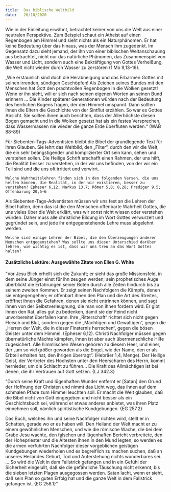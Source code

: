 ```yaml
---
title:  Das biblische Weltbild
date:   20/10/2020
---
```


Wie in der Einleitung erwähnt, betrachtet keiner von uns die Welt aus einer neutralen Perspektive. Zum Beispiel schaut ein Atheist auf einen Regenbogen am Himmel und sieht nichts als ein Naturphänomen. Er hat keine Bedeutung über das hinaus, was der Mensch ihm zugedenkt. Im Gegensatz dazu sieht jemand, der ihn von einer biblischen Weltanschauung aus betrachtet, nicht nur das natürliche Phänomen, das Zusammenspiel von Wasser und Licht, sondern auch eine Bekräftigung von Gottes Verheißung, die Welt nicht wieder durch Wasser zu zerstören (1 Mo 9,13–16).

„Wie erstaunlich sind doch die Herabneigung und das Erbarmen Gottes mit seinen irrenden, sündigen Geschöpfen! Als Zeichen seines Bundes mit den Menschen hat Gott den prachtvollen Regenbogen in die Wolken gesetzt! Wenn er ihn sieht, will er sich nach seinen eigenen Worten an seinen Bund erinnern … Die Kinder späterer Generationen würden nach der Bedeutung des herrlichen Bogens fragen, der den Himmel umspannt. Dann sollten ihnen die Eltern die Geschichte von der Sintflut erzählen. So war es Gottes Absicht. Sie sollten ihnen auch berichten, dass der Allerhöchste diesen Bogen gemacht und in die Wolken gesetzt hat als ein festes Versprechen, dass Wassermassen nie wieder die ganze Erde überfluten werden.“ (WAB 88–89)

Für Siebenten-Tags-Adventisten bleibt die Bibel der grundlegende Text für ihren Glauben. Sie lehrt das Weltbild, den „Filter“, durch den wir die Welt, die ein sehr beängstigender und komplizierter Ort sein kann, sehen und verstehen sollen. Die Heilige Schrift erschafft einen Rahmen, der uns hilft, die Realität besser zu verstehen, in der wir uns befinden, von der wir ein Teil sind und die uns oft irritiert und verwirrt.

`Welche Wahrheitslehren finden sich in den folgenden Versen, die uns helfen können, die Realität, in der wir existieren, besser zu verstehen? Epheser 6,12; Markus 13,7; Römer 5,8; 8,28; Prediger 9,5; Offenbarung 20,5–6`

Als Siebenten-Tags-Adventisten müssen wir uns fest an die Lehren der Bibel halten, denn das ist die den Menschen offenbarte Wahrheit Gottes, die uns vieles über die Welt erklärt, was wir sonst nicht wissen oder verstehen würden. Daher muss alle christliche Bildung im Wort Gottes verwurzelt und gegründet sein, und jede ihr entgegenstehende Lehre muss abgelehnt werden.

`Welche sind einige Lehren der Bibel, die den Überzeugungen anderer Menschen entgegenstehen? Was sollte uns dieser Unterschied darüber lehren, wie wichtig es ist, dass wir uns treu an das Wort Gottes halten?`

#### Zusätzliche Lektüre: Ausgewählte Zitate von Ellen G. White

"Vor Jesu Blick erhellt sich die Zukunft; er sieht das große Missionsfeld, in dem seine Jünger einst für ihn zeugen werden; sein prophetisches Auge überblickt die Erfahrungen seiner Boten durch alle Zeiten hindurch bis zu seinem zweiten Kommen. Er zeigt seinen Nachfolgern die Kämpfe, denen sie entgegengehen; er offenbart ihnen den Plan und die Art des Streites, eröffnet ihnen die Gefahren, denen sie nicht entrinnen können, und sagt ihnen von der Selbstverleugnung, die man von ihnen fordern wird. Er gibt ihnen den Rat, alles gut zu bedenken, damit sie der Feind nicht unvorbereitet überfallen kann. Ihre „Ritterschaft“ richtet sich nicht gegen Fleisch und Blut, sondern gegen die „Mächtigen und Gewaltigen“, gegen die „Herren der Welt, die in dieser Finsternis herrschen“, gegen die bösen Geister unter dem Himmel. (Epheser 6,12). Christi Nachfolger müssen gegen übernatürliche Mächte kämpfen, ihnen ist aber auch übermenschliche Hilfe zugesichert. Alle himmlischen Wesen gehören zu diesem Heer, und einer, der „um so viel größer geworden als die Engel, wie der Name, den er als Erbteil erhalten hat, den ihrigen überragt“. (Hebräer 1,4, Menge). Der Heilige Geist, der Vertreter des Höchsten unter den Heerscharen des Herrn, kommt hernieder, um die Schlacht zu führen... Die Kraft des Allmächtigen ist bei denen, die ihr Vertrauen auf Gott setzen. {LJ 342.3}

"Durch seine Kraft und lügenhaften Wunder entfernt er [Satan] den Grund der Hoffnung der Christen und nimmt das Licht weg, das ihnen auf dem schmalen Pfade zum Himmel leuchten soll. Er macht die Welt glauben, daß die Bibel nicht von Gott eingegeben und nicht besser als ein Geschichtsbuch sei, während er etwas anderes anbietet, was ihren Platz einnehmen soll, nämlich spiritistische Kundgebungen. {EG 257.2}

Das Buch, welches ihn und seine Nachfolger richten wird, stellt er in Schatten, gerade wo er es haben will. Den Heiland der Welt macht er zu einem gewöhnlichen Menschen, und wie die römische Wache, die bei dem Grabe Jesu wachte, den falschen und lügenhaften Bericht verbreitete, den der Hohepriester und die Ältesten ihnen in den Mund legten, so werden es die armen verführten Nachfolger dieser vorgeblichen geistigen Kundgebungen wiederholen und es begreiflich zu machen suchen, daß an unseres Heilandes Geburt, Tod und Auferstehung nichts wunderbares sei. ... So wird die Welt in dem Fallstrick gefangen und in ein Gefühl der Sicherheit eingelullt, daß sie die gefährliche Täuschung nicht erkennt, bis die sieben letzten Plagen ausgegossen werden. Satan lacht, wenn er sieht, daß sein Plan so guten Erfolg hat und die ganze Welt in dem Fallstrick gefangen ist. {EG 258.1}"